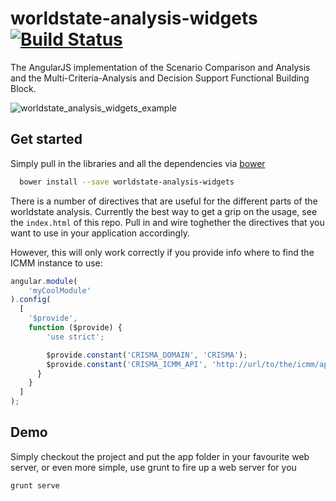 worldstate-analysis-widgets [![Build Status](http://ci.cismet.de/buildStatus/icon?job=worldstate-analysis-widgets)](https://ci.cismet.de/view/html5%20javascript/job/worldstate-analysis-widgets/)
===========================

The AngularJS implementation of the Scenario Comparison and Analysis and the Multi-Criteria-Analysis and Decision Support Functional Building Block.

![worldstate_analysis_widgets_example](https://cloud.githubusercontent.com/assets/973421/4491054/3979b86c-4a34-11e4-800f-034f4612860d.png)

## Get started

Simply pull in the libraries and all the dependencies via [bower](http://bower.io/)

```sh
  bower install --save worldstate-analysis-widgets
```

There is a number of directives that are useful for the different parts of the worldstate analysis. Currently the best way to get a grip on the usage, see the <code>index.html</code> of this repo. Pull in and wire toghether the directives that you want to use in your application accordingly.


However, this will only work correctly if you provide info where to find the ICMM instance to use:

```javascript
angular.module(
    'myCoolModule'
).config(
  [
    '$provide',
    function ($provide) {
        'use strict';

        $provide.constant('CRISMA_DOMAIN', 'CRISMA');                       // the name of the CRISMA domain to use
        $provide.constant('CRISMA_ICMM_API', 'http://url/to/the/icmm/api'); // the url to the API of the ICMM instance to use
      }
    }
  ]
);

```

## Demo
Simply checkout the project and put the app folder in your favourite web server, or even more simple, use grunt to fire up a web server for you

```sh
grunt serve
```

